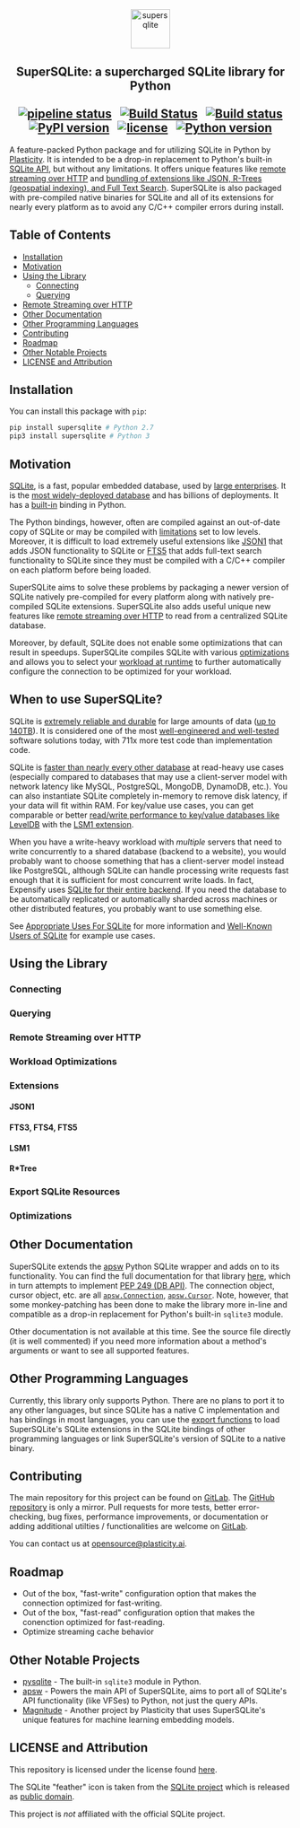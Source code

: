 <div align="center"><img src="https://gitlab.com/Plasticity/supersqlite/raw/master/images/SuperSQLite.png" alt="supersqlite" height="70"></div>

## <div align="center">SuperSQLite: a supercharged SQLite library for Python<br /><br />[![pipeline status](https://gitlab.com/Plasticity/supersqlite/badges/master/pipeline.svg)](https://gitlab.com/Plasticity/supersqlite/commits/master)&nbsp;&nbsp;&nbsp;[![Build Status](https://travis-ci.org/plasticityai/supersqlite.svg?branch=master)](https://travis-ci.org/plasticityai/supersqlite)&nbsp;&nbsp;&nbsp;[![Build status](https://ci.appveyor.com/api/projects/status/72lwh2g7a9ddbnt2/branch/master?svg=true)](https://ci.appveyor.com/project/plasticity-admin/supersqlite/branch/master)<br/>[![PyPI version](https://badge.fury.io/py/supersqlite.svg)](https://pypi.python.org/pypi/supersqlite/)&nbsp;&nbsp;&nbsp;[![license](https://img.shields.io/github/license/mashape/apistatus.svg?maxAge=2592000)](https://gitlab.com/Plasticity/supersqlite/blob/master/LICENSE.txt)&nbsp;&nbsp;&nbsp;[![Python version](https://img.shields.io/pypi/pyversions/supersqlite.svg)](https://pypi.python.org/pypi/supersqlite/)</div>
A feature-packed Python package and for utilizing SQLite in Python by [Plasticity](https://www.plasticity.ai/). It is intended to be a drop-in replacement to Python's built-in [SQLite API](https://docs.python.org/3/library/sqlite3.html), but without any limitations. It offers unique features like [remote streaming over HTTP](#remote-streaming-over-http) and [bundling of extensions like JSON, R-Trees (geospatial indexing), and Full Text Search](#extensions). SuperSQLite is also packaged with pre-compiled native binaries for SQLite and all of its extensions for nearly every platform as to avoid any C/C++ compiler errors during install.

## Table of Contents
- [Installation](#installation)
- [Motivation](#motivation)
- [Using the Library](#using-the-library)
    * [Connecting](#connecting)
    * [Querying](#querying)
- [Remote Streaming over HTTP](#remote-streaming-over-http)
- [Other Documentation](#other-documentation)
- [Other Programming Languages](#other-programming-languages)
- [Contributing](#contributing)
- [Roadmap](#roadmap)
- [Other Notable Projects](#other-notable-projects)
- [LICENSE and Attribution](#license-and-attribution)

## Installation
You can install this package with `pip`:
```python
pip install supersqlite # Python 2.7
pip3 install supersqlite # Python 3
```

## Motivation
[SQLite](http://www.sqlite.org), is a fast, popular embedded database, used by [large enterprises](https://www.sqlite.org/famous.html). It is the [most widely-deployed database](https://www.sqlite.org/mostdeployed.html) and has billions of deployments. It has a [built-in](https://docs.python.org/3/library/sqlite3.html) binding in Python.

The Python bindings, however, often are compiled against an out-of-date copy of SQLite or may be compiled with [limitations](https://www.sqlite.org/limits.html) set to low levels. Moreover, it is difficult to load extremely useful extensions like [JSON1](https://www.sqlite.org/json1.html) that adds JSON functionality to SQLite or [FTS5](https://www.sqlite.org/fts5.html) that adds full-text search functionality to SQLite since they must be compiled with a C/C++ compiler on each platform before being loaded.

SuperSQLite aims to solve these problems by packaging a newer version of SQLite natively pre-compiled for every platform along with natively pre-compiled SQLite extensions. SuperSQLite also adds useful unique new features like [remote streaming over HTTP](#remote-streaming-over-http) to read from a centralized SQLite database.

Moreover, by default, SQLite does not enable some optimizations that can result in speedups. SuperSQLite compiles SQLite with various [optimizations](#optimizations) and allows you to select your [workload at runtime](#workload-optimizations) to further automatically configure the connection to be optimized for your workload.

## When to use SuperSQLite?

SQLite is [extremely reliable and durable](https://www.sqlite.org/hirely.html) for large amounts of data ([up to 140TB](https://www.sqlite.org/limits.html)). It is considered one of the most [well-engineered and well-tested](https://www.sqlite.org/testing.html) software solutions today, with 711x more test code than implementation code. 

SQLite is [faster than nearly every other database](https://www.sqlite.org/speed.html) at read-heavy use cases (especially compared to databases that may use a client-server model with network latency like MySQL, PostgreSQL, MongoDB, DynamoDB, etc.). You can also instantiate SQLite completely in-memory to remove disk latency, if your data will fit within RAM. For key/value use cases, you can get comparable or better [read/write performance to key/value databases like LevelDB](https://sqlite.org/src4/doc/trunk/www/lsmperf.wiki) with the [LSM1 extension](#extensions).

When you have a write-heavy workload with *multiple* servers that need to write concurrently to a shared database (backend to a website), you would probably want to choose something that has a client-server model instead like PostgreSQL, although SQLite can handle processing write requests fast enough that it is sufficient for most concurrent write loads. In fact, Expensify uses [SQLite for their entire backend](https://blog.expensify.com/2018/01/08/scaling-sqlite-to-4m-qps-on-a-single-server/). If you need the database to be automatically replicated or automatically sharded across machines or other distributed features, you probably want to use something else.

See [Appropriate Uses For SQLite](https://www.sqlite.org/whentouse.html) for more information and [Well-Known Users of SQLite](https://www.sqlite.org/famous.html) for example use cases.

## Using the Library

### Connecting

### Querying

### Remote Streaming over HTTP

### Workload Optimizations

### Extensions
#### JSON1
#### FTS3, FTS4, FTS5
#### LSM1
#### R\*Tree


### Export SQLite Resources

### Optimizations

## Other Documentation
SuperSQLite extends the [apsw](https://github.com/rogerbinns/apsw) Python SQLite wrapper and adds on to its functionality. You can find the full documentation for that library [here](https://rogerbinns.github.io/apsw/), which in turn attempts to implement [PEP 249 (DB API)](https://www.python.org/dev/peps/pep-0249/). The connection object, cursor object, etc. are all [`apsw.Connection`](https://rogerbinns.github.io/apsw/connection.html), [`apsw.Cursor`](https://rogerbinns.github.io/apsw/cursor.html). Note, however, that some monkey-patching has been done to make the library more in-line and compatible as a drop-in replacement for Python's built-in `sqlite3` module.

Other documentation is not available at this time. See the source file directly (it is well commented) if you need more information about a method's arguments or want to see all supported features.

## Other Programming Languages
Currently, this library only supports Python. There are no plans to port it to any other languages, but since SQLite has a native C implementation and has bindings in most languages, you can use the [export functions](#export-sqlite-resources) to load SuperSQLite's SQLite extensions in the SQLite bindings of other programming languages or link SuperSQLite's version of SQLite to a native binary.

## Contributing
The main repository for this project can be found on [GitLab](https://gitlab.com/Plasticity/supersqlite). The [GitHub repository](https://github.com/plasticityai/supersqlite) is only a mirror. Pull requests for more tests, better error-checking, bug fixes, performance improvements, or documentation or adding additional utilties / functionalities are welcome on [GitLab](https://gitlab.com/Plasticity/supersqlite).

You can contact us at [opensource@plasticity.ai](mailto:opensource@plasticity.ai).

## Roadmap

* Out of the box, "fast-write" configuration option that makes the connection optimized for fast-writing.
* Out of the box, "fast-read" configuration option that makes the conenction optimized for
fast-reading.
* Optimize streaming cache behavior

## Other Notable Projects
* [pysqlite](https://github.com/ghaering/pysqlite) - The built-in `sqlite3` module in Python.
* [apsw](https://github.com/rogerbinns/apsw) - Powers the main API of SuperSQLite, aims to port all of SQLite's API functionality (like VFSes) to Python, not just the query APIs.
* [Magnitude](https://github.com/plasticityai/magnitude/) - Another project by Plasticity that uses SuperSQLite's unique features for machine learning embedding models.


## LICENSE and Attribution

This repository is licensed under the license found [here](LICENSE.txt).

The SQLite "feather" icon is taken from the [SQLite project](https://www.sqlite.org) which is released as [public domain](https://www.sqlite.org/copyright.html).

This project is *not* affiliated with the official SQLite project.
